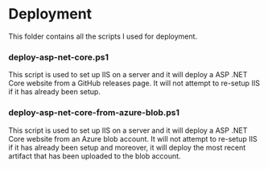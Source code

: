 # Deployment
This folder contains all the scripts I used for deployment.

### deploy-asp-net-core.ps1
This script is used to set up IIS on a server and it will deploy a ASP .NET Core website from a GitHub releases page. It will not attempt to re-setup IIS if it has already been setup.

### deploy-asp-net-core-from-azure-blob.ps1
This script is used to set up IIS on a server and it will deploy a ASP .NET Core website from an Azure blob account. It will not attempt to re-setup IIS if it has already been setup and moreover, it will deploy the most recent artifact that has been uploaded to the blob account.